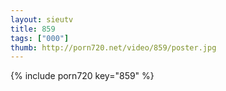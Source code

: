 ```yaml
--- 
layout: sieutv
title: 859
tags: ["000"]
thumb: http://porn720.net/video/859/poster.jpg
---
```

{% include porn720 key="859" %} 
